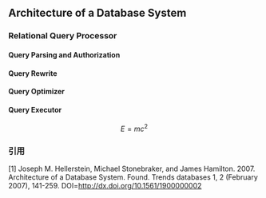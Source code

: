 ## Architecture of a Database System

### Relational Query Processor

#### Query Parsing and Authorization

#### Query Rewrite

#### Query Optimizer

#### Query Executor

```math
E = mc^2
```

### 引用

[1] Joseph M. Hellerstein, Michael Stonebraker, and James Hamilton. 2007. Architecture of a Database System. Found. Trends databases 1, 2 (February 2007), 141-259. DOI=http://dx.doi.org/10.1561/1900000002
